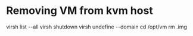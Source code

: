 # Removing VM from kvm host

virsh list --all
virsh shutdown <VM>
virsh undefine --domain <VM>
cd /opt/vm
rm <VM>.img

